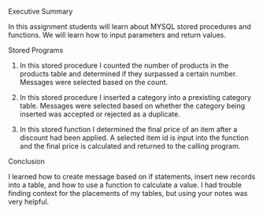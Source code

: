 Executive Summary

In this assignment students will learn about MYSQL stored procedures and functions. 
We will learn how to input parameters and return values.

Stored Programs

1. In this stored procedure I counted the number of products in the products table 
and determined if they surpassed a certain number. Messages were selected based on the 
count.

2. In this stored procedure I inserted a category into a prexisting category table. 
Messages were selected based on whether the category being inserted was accepted or 
rejected as a duplicate. 

3. In this stored function I determined the final price of an item after a discount 
had been applied. A selected item id is input into the function and the final price is 
calculated and returned to the calling program.

Conclusion

I learned how to create message based on if statements, insert new records into a 
table, and how to use a function to calculate a value. I had trouble finding context 
for the placements of my tables, but using your notes was very helpful.



